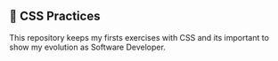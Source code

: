 ## :art: CSS Practices
This repository keeps my firsts exercises with CSS and its important to show my evolution as Software Developer.
